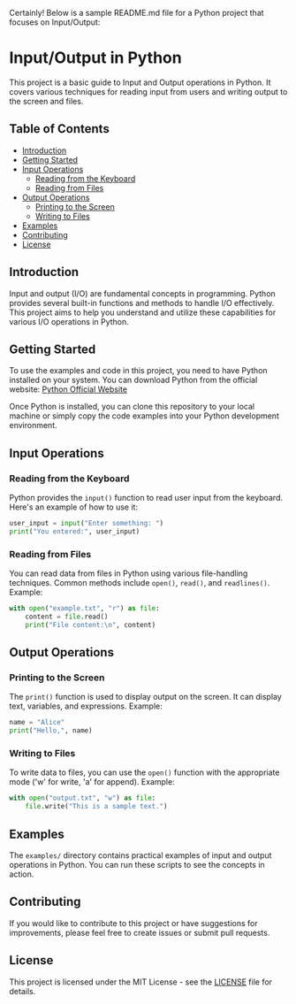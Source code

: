Certainly! Below is a sample README.md file for a Python project that focuses on Input/Output:

# Input/Output in Python

This project is a basic guide to Input and Output operations in Python. It covers various techniques for reading input from users and writing output to the screen and files.

## Table of Contents

- [Introduction](#introduction)
- [Getting Started](#getting-started)
- [Input Operations](#input-operations)
  - [Reading from the Keyboard](#reading-from-the-keyboard)
  - [Reading from Files](#reading-from-files)
- [Output Operations](#output-operations)
  - [Printing to the Screen](#printing-to-the-screen)
  - [Writing to Files](#writing-to-files)
- [Examples](#examples)
- [Contributing](#contributing)
- [License](#license)

## Introduction

Input and output (I/O) are fundamental concepts in programming. Python provides several built-in functions and methods to handle I/O effectively. This project aims to help you understand and utilize these capabilities for various I/O operations in Python.

## Getting Started

To use the examples and code in this project, you need to have Python installed on your system. You can download Python from the official website: [Python Official Website](https://www.python.org/downloads/)

Once Python is installed, you can clone this repository to your local machine or simply copy the code examples into your Python development environment.

## Input Operations

### Reading from the Keyboard

Python provides the `input()` function to read user input from the keyboard. Here's an example of how to use it:

```python
user_input = input("Enter something: ")
print("You entered:", user_input)
```

### Reading from Files

You can read data from files in Python using various file-handling techniques. Common methods include `open()`, `read()`, and `readlines()`. Example:

```python
with open("example.txt", "r") as file:
    content = file.read()
    print("File content:\n", content)
```

## Output Operations

### Printing to the Screen

The `print()` function is used to display output on the screen. It can display text, variables, and expressions. Example:

```python
name = "Alice"
print("Hello,", name)
```

### Writing to Files

To write data to files, you can use the `open()` function with the appropriate mode ('w' for write, 'a' for append). Example:

```python
with open("output.txt", "w") as file:
    file.write("This is a sample text.")
```

## Examples

The `examples/` directory contains practical examples of input and output operations in Python. You can run these scripts to see the concepts in action.

## Contributing

If you would like to contribute to this project or have suggestions for improvements, please feel free to create issues or submit pull requests.

## License

This project is licensed under the MIT License - see the [LICENSE](LICENSE) file for details.
